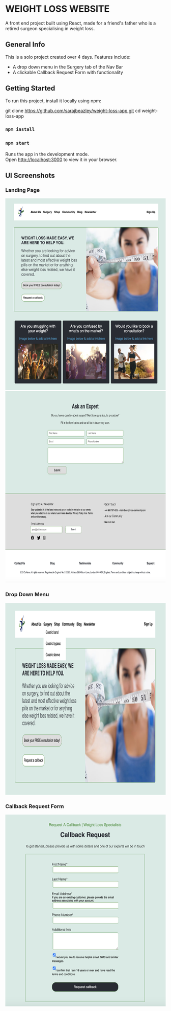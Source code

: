 # WEIGHT LOSS WEBSITE

A front end project built using React, made for  a friend's father who is a retired surgeon specialising in weight loss.

## General Info

This is a solo project created over 4 days.
Features include:
* A drop down menu in the Surgery tab of the Nav Bar 
* A clickable Callback Request Form with functionality

## Getting Started

To run this project, install it locally using npm:

 git clone <https://github.com/sarajbeazley/weight-loss-app.git> cd weight-loss-app
  
### `npm install`

### `npm start`

Runs the app in the development mode.\
Open [http://localhost:3000](http://localhost:3000) to view it in your browser.

## UI Screenshots

### Landing Page

<img src="landing page top.png" alt="landing page" height="600" width="600" />

<img src="landing page bottom.png" alt="landing page" height="600" width="550" />

### Drop Down Menu

<img src="drop down menu.png" alt="landing page" height="600" width="700" />

### Callback Request Form

<img src="callback form.png" alt="landing page" height="600" width="550" />